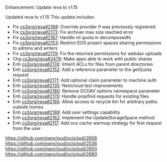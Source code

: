 Enhancement: Update reva to v1.15

Updated reva to v1.15
This update includes:

 * Fix [cs3org/reva#2168](https://github.com/cs3org/reva/pull/2168): Override provider if was previously registered
 * Fix [cs3org/reva#2173](https://github.com/cs3org/reva/pull/2173): Fix archiver max size reached error
 * Fix [cs3org/reva#2167](https://github.com/cs3org/reva/pull/2167): Handle nil quota in decomposedfs
 * Fix [cs3org/reva#2153](https://github.com/cs3org/reva/pull/2153): Restrict EOS project spaces sharing permissions to admins and writers
 * Fix [cs3org/reva#2179](https://github.com/cs3org/reva/pull/2179): Fix the returned permissions for webdav uploads
 * Chg [cs3org/reva#2479](https://github.com/cs3org/reva/pull/2479): Make apps able to work with public shares
 * Enh [cs3org/reva#2174](https://github.com/cs3org/reva/pull/2174): Inherit ACLs for files from parent directories
 * Enh [cs3org/reva#2152](https://github.com/cs3org/reva/pull/2152): Add a reference parameter to the getQuota request
 * Enh [cs3org/reva#2171](https://github.com/cs3org/reva/pull/2171): Add optional claim parameter to machine auth
 * Enh [cs3org/reva#2135](https://github.com/cs3org/reva/pull/2135): Nextcloud test improvements
 * Enh [cs3org/reva#2180](https://github.com/cs3org/reva/pull/2180): Remove OCDAV options namespace parameter
 * Enh [cs3org/reva#2170](https://github.com/cs3org/reva/pull/2170): Handle propfind requests for existing files
 * Enh [cs3org/reva#2165](https://github.com/cs3org/reva/pull/2165): Allow access to recycle bin for arbitrary paths outside homes
 * Enh [cs3org/reva#2189](https://github.com/cs3org/reva/pull/2189): Add user settings capability
 * Enh [cs3org/reva#2162](https://github.com/cs3org/reva/pull/2162): Implement the UpdateStorageSpace method
 * Enh [cs3org/reva#2117](https://github.com/cs3org/reva/pull/2117): Add ocs cache warmup strategy for first request from the user

https://github.com/owncloud/ocis/pull/2658
https://github.com/owncloud/ocis/pull/2536
https://github.com/owncloud/ocis/pull/2650
https://github.com/owncloud/ocis/pull/2680
